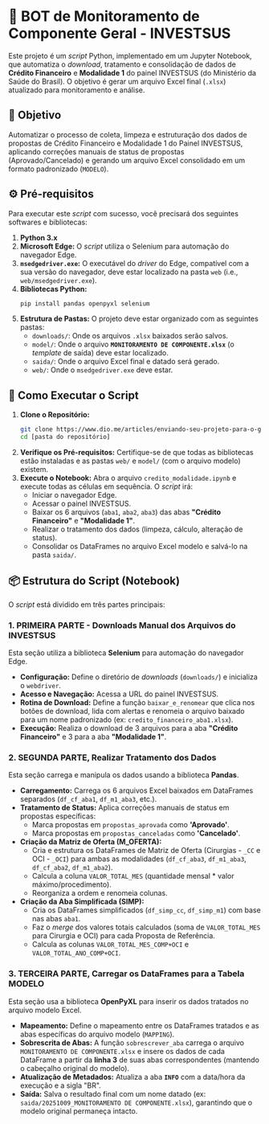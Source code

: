# 🤖 BOT de Monitoramento de Componente Geral - INVESTSUS

Este projeto é um *script* Python, implementado em um Jupyter Notebook, que automatiza o *download*, tratamento e consolidação de dados de **Crédito Financeiro** e **Modalidade 1** do painel INVESTSUS (do Ministério da Saúde do Brasil). O objetivo é gerar um arquivo Excel final (`.xlsx`) atualizado para monitoramento e análise.

## 🎯 Objetivo

Automatizar o processo de coleta, limpeza e estruturação dos dados de propostas de Crédito Financeiro e Modalidade 1 do Painel INVESTSUS, aplicando correções manuais de status de propostas (Aprovado/Cancelado) e gerando um arquivo Excel consolidado em um formato padronizado (`MODELO`).

## ⚙️ Pré-requisitos

Para executar este *script* com sucesso, você precisará dos seguintes softwares e bibliotecas:

1.  **Python 3.x**
2.  **Microsoft Edge:** O *script* utiliza o Selenium para automação do navegador Edge.
3.  **`msedgedriver.exe`:** O executável do *driver* do Edge, compatível com a sua versão do navegador, deve estar localizado na pasta `web` (i.e., `web/msedgedriver.exe`).
4.  **Bibliotecas Python:**
    ```bash
    pip install pandas openpyxl selenium
    ```
5.  **Estrutura de Pastas:** O projeto deve estar organizado com as seguintes pastas:
      * `downloads/`: Onde os arquivos `.xlsx` baixados serão salvos.
      * `model/`: Onde o arquivo **`MONITORAMENTO DE COMPONENTE.xlsx`** (o *template* de saída) deve estar localizado.
      * `saida/`: Onde o arquivo Excel final e datado será gerado.
      * `web/`: Onde o `msedgedriver.exe` deve estar.

## 🚀 Como Executar o Script

1.  **Clone o Repositório:**
    ```bash
    git clone https://www.dio.me/articles/enviando-seu-projeto-para-o-github
    cd [pasta do repositório]
    ```
2.  **Verifique os Pré-requisitos:** Certifique-se de que todas as bibliotecas estão instaladas e as pastas `web/` e `model/` (com o arquivo modelo) existem.
3.  **Execute o Notebook:**
    Abra o arquivo `credito_modalidade.ipynb` e execute todas as células em sequência. O *script* irá:
      * Iniciar o navegador Edge.
      * Acessar o painel INVESTSUS.
      * Baixar os 6 arquivos (`aba1`, `aba2`, `aba3`) das abas **"Crédito Financeiro"** e **"Modalidade 1"**.
      * Realizar o tratamento dos dados (limpeza, cálculo, alteração de status).
      * Consolidar os DataFrames no arquivo Excel modelo e salvá-lo na pasta `saida/`.

## 📦 Estrutura do Script (Notebook)

O *script* está dividido em três partes principais:

### 1\. PRIMEIRA PARTE - Downloads Manual dos Arquivos do INVESTSUS

Esta seção utiliza a biblioteca **Selenium** para automação do navegador Edge.

  * **Configuração:** Define o diretório de *downloads* (`downloads/`) e inicializa o `webdriver`.
  * **Acesso e Navegação:** Acessa a URL do painel INVESTSUS.
  * **Rotina de Download:** Define a função `baixar_e_renomear` que clica nos botões de download, lida com alertas e renomeia o arquivo baixado para um nome padronizado (ex: `credito_financeiro_aba1.xlsx`).
  * **Execução:** Realiza o download de 3 arquivos para a aba **"Crédito Financeiro"** e 3 para a aba **"Modalidade 1"**.

### 2\. SEGUNDA PARTE, Realizar Tratamento dos Dados

Esta seção carrega e manipula os dados usando a biblioteca **Pandas**.

  * **Carregamento:** Carrega os 6 arquivos Excel baixados em DataFrames separados (`df_cf_aba1`, `df_m1_aba3`, etc.).
  * **Tratamento de Status:** Aplica correções manuais de status em propostas específicas:
      * Marca propostas em `propostas_aprovada` como **'Aprovado'**.
      * Marca propostas em `propostas_canceladas` como **'Cancelado'**.
  * **Criação da Matriz de Oferta (M\_OFERTA):**
      * Cria e estrutura os DataFrames de Matriz de Oferta (Cirurgias - `_CC` e OCI - `_OCI`) para ambas as modalidades (`df_cf_aba3`, `df_m1_aba3`, `df_cf_aba2`, `df_m1_aba2`).
      * Calcula a coluna `VALOR_TOTAL_MES` (quantidade mensal \* valor máximo/procedimento).
      * Reorganiza a ordem e renomeia colunas.
  * **Criação da Aba Simplificada (SIMP):**
      * Cria os DataFrames simplificados (`df_simp_cc`, `df_simp_m1`) com base nas abas `aba1`.
      * Faz o *merge* dos valores totais calculados (soma de `VALOR_TOTAL_MES` para Cirurgia e OCI) para cada Proposta de Referência.
      * Calcula as colunas `VALOR_TOTAL_MES_COMP+OCI` e `VALOR_TOTAL_ANO_COMP+OCI`.

### 3\. TERCEIRA PARTE, Carregar os DataFrames para a Tabela MODELO

Esta seção usa a biblioteca **OpenPyXL** para inserir os dados tratados no arquivo modelo Excel.

  * **Mapeamento:** Define o mapeamento entre os DataFrames tratados e as abas específicas do arquivo modelo (`MAPPING`).
  * **Sobrescrita de Abas:** A função `sobrescrever_aba` carrega o arquivo `MONITORAMENTO DE COMPONENTE.xlsx` e insere os dados de cada DataFrame a partir da **linha 3** de suas abas correspondentes (mantendo o cabeçalho original do modelo).
  * **Atualização de Metadados:** Atualiza a aba **`INFO`** com a data/hora da execução e a sigla "BR".
  * **Saída:** Salva o resultado final com um nome datado (ex: `saida/20251009_MONITORAMENTO DE COMPONENTE.xlsx`), garantindo que o modelo original permaneça intacto.

